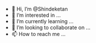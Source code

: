 - 👋 Hi, I’m @Shindeketan
- 👀 I’m interested in ...
- 🌱 I’m currently learning ...
- 💞️ I’m looking to collaborate on ...
- 📫 How to reach me ...

<!---
Shindeketan/Shindeketan is a ✨ special ✨ repository because its `README.md` (this file) appears on your GitHub profile.
You can click the Preview link to take a look at your changes.
--->
